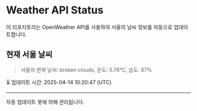 
# Weather API Status

이 리포지토리는 OpenWeather API를 사용하여 서울의 날씨 정보를 자동으로 업데이트합니다.

## 현재 서울 날씨
> 서울의 현재 날씨: broken clouds, 온도: 5.76°C, 습도: 87%

⏳ 업데이트 시간: 2025-04-14 10:20:47 (UTC)

---
자동 업데이트 봇에 의해 관리됩니다.
